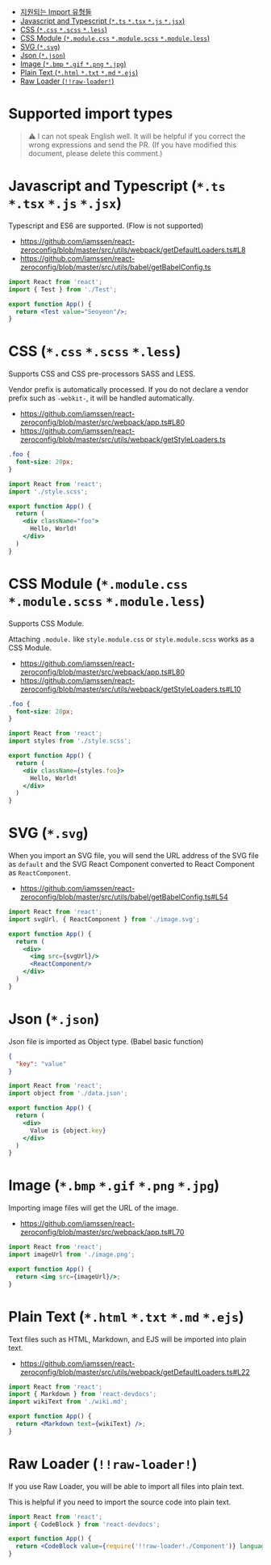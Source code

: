 <!-- START doctoc generated TOC please keep comment here to allow auto update -->
<!-- DON'T EDIT THIS SECTION, INSTEAD RE-RUN doctoc TO UPDATE -->


- [지원되는 Import 유형들](#%EC%A7%80%EC%9B%90%EB%90%98%EB%8A%94-import-%EC%9C%A0%ED%98%95%EB%93%A4)
- [Javascript and Typescript (`*.ts` `*.tsx` `*.js` `*.jsx`)](#javascript-and-typescript-ts-tsx-js-jsx)
- [CSS (`*.css` `*.scss` `*.less`)](#css-css-scss-less)
- [CSS Module (`*.module.css` `*.module.scss` `*.module.less`)](#css-module-modulecss-modulescss-moduleless)
- [SVG (`*.svg`)](#svg-svg)
- [Json (`*.json`)](#json-json)
- [Image (`*.bmp` `*.gif` `*.png` `*.jpg`)](#image-bmp-gif-png-jpg)
- [Plain Text (`*.html` `*.txt` `*.md` `*.ejs`)](#plain-text-html-txt-md-ejs)
- [Raw Loader (`!!raw-loader!`)](#raw-loader-raw-loader)

<!-- END doctoc generated TOC please keep comment here to allow auto update -->

# Supported import types

> ⚠️ I can not speak English well. It will be helpful if you correct the wrong expressions and send the PR. (If you have modified this document, please delete this comment.)

# Javascript and Typescript (`*.ts` `*.tsx` `*.js` `*.jsx`)

Typescript and ES6 are supported. (Flow is not supported)

- <https://github.com/iamssen/react-zeroconfig/blob/master/src/utils/webpack/getDefaultLoaders.ts#L8>
- <https://github.com/iamssen/react-zeroconfig/blob/master/src/utils/babel/getBabelConfig.ts>

```jsx
import React from 'react';
import { Test } from './Test';

export function App() {
  return <Test value="Seoyeon"/>;
}
```

# CSS (`*.css` `*.scss` `*.less`)

Supports CSS and CSS pre-processors SASS and LESS.

Vendor prefix is automatically processed. If you do not declare a vendor prefix such as `-webkit-`, it will be handled automatically.

- <https://github.com/iamssen/react-zeroconfig/blob/master/src/webpack/app.ts#L80>
- <https://github.com/iamssen/react-zeroconfig/blob/master/src/utils/webpack/getStyleLoaders.ts>

```css
.foo {
  font-size: 20px;
}
```

```jsx
import React from 'react';
import './style.scss';

export function App() {
  return (
    <div className="foo">
      Hello, World!
    </div>
  )
}
```

# CSS Module (`*.module.css` `*.module.scss` `*.module.less`)

Supports CSS Module.

Attaching `.module.` like `style.module.css` or `style.module.scss` works as a CSS Module.

- <https://github.com/iamssen/react-zeroconfig/blob/master/src/webpack/app.ts#L80>
- <https://github.com/iamssen/react-zeroconfig/blob/master/src/utils/webpack/getStyleLoaders.ts#L10>

```css
.foo {
  font-size: 20px;
}
```

```jsx
import React from 'react';
import styles from './style.scss';

export function App() {
  return (
    <div className={styles.foo}>
      Hello, World!
    </div>
  )
}
```

# SVG (`*.svg`)

When you import an SVG file, you will send the URL address of the SVG file as `default` and the SVG React Component converted to React Component as `ReactComponent`.

- <https://github.com/iamssen/react-zeroconfig/blob/master/src/utils/babel/getBabelConfig.ts#L54>

```jsx
import React from 'react';
import svgUrl, { ReactComponent } from './image.svg';

export function App() {
  return (
    <div>
      <img src={svgUrl}/>
      <ReactComponent/>
    </div>
  )
}
```

# Json (`*.json`)

Json file is imported as Object type. (Babel basic function)

```json
{
  "key": "value"
}
```

```jsx
import React from 'react';
import object from './data.json';

export function App() {
  return (
    <div>
      Value is {object.key}
    </div>
  )
}
```

# Image (`*.bmp` `*.gif` `*.png` `*.jpg`)

Importing image files will get the URL of the image.

- <https://github.com/iamssen/react-zeroconfig/blob/master/src/webpack/app.ts#L70>

```jsx
import React from 'react';
import imageUrl from './image.png';

export function App() {
  return <img src={imageUrl}/>;
}
```

# Plain Text (`*.html` `*.txt` `*.md` `*.ejs`)

Text files such as HTML, Markdown, and EJS will be imported into plain text.

- <https://github.com/iamssen/react-zeroconfig/blob/master/src/utils/webpack/getDefaultLoaders.ts#L22>

```jsx
import React from 'react';
import { Markdown } from 'react-devdocs';
import wikiText from './wiki.md';

export function App() {
  return <Markdown text={wikiText} />;
}
```

# Raw Loader (`!!raw-loader!`)

If you use Raw Loader, you will be able to import all files into plain text.

This is helpful if you need to import the source code into plain text.

```jsx
import React from 'react';
import { CodeBlock } from 'react-devdocs';

export function App() {
  return <CodeBlock value={require('!!raw-loader!./Component')} language="tsx"/>;
}
```
